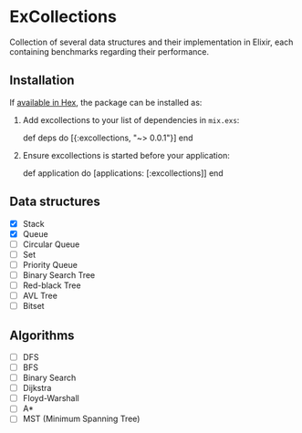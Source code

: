 # ExCollections

Collection of several data structures and their implementation in Elixir, each containing benchmarks regarding their performance.

## Installation

If [available in Hex](https://hex.pm/docs/publish), the package can be installed as:

  1. Add excollections to your list of dependencies in `mix.exs`:

        def deps do
          [{:excollections, "~> 0.0.1"}]
        end

  2. Ensure excollections is started before your application:

        def application do
          [applications: [:excollections]]
        end

## Data structures

- [x] Stack
- [x] Queue
- [ ] Circular Queue
- [ ] Set
- [ ] Priority Queue
- [ ] Binary Search Tree
- [ ] Red-black Tree
- [ ] AVL Tree
- [ ] Bitset

## Algorithms

- [ ] DFS
- [ ] BFS
- [ ] Binary Search
- [ ] Dijkstra
- [ ] Floyd-Warshall
- [ ] A*
- [ ] MST (Minimum Spanning Tree)
